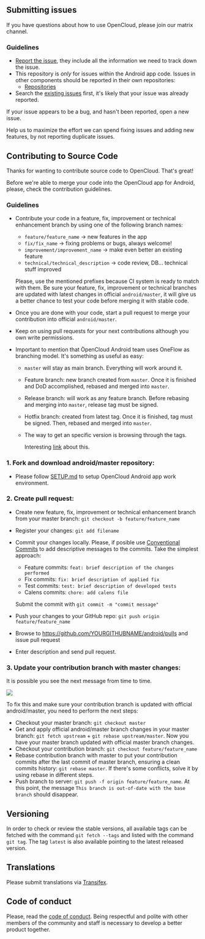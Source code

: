 ## Submitting issues

If you have questions about how to use OpenCloud, please join our matrix channel.

### Guidelines
* [Report the issue](https://github.com/opencloud-eu/android/issues/new), they include all the information we need to track down the issue.
* This repository is *only* for issues within the Android app code. Issues in other components should be reported in their own repositories: 
  - [Repositories](https://github.com/opencloud-eu)
* Search the [existing issues](https://github.com/opencloud-eu/android/issues) first, it's likely that your issue was already reported.

If your issue appears to be a bug, and hasn't been reported, open a new issue.

Help us to maximize the effort we can spend fixing issues and adding new features, by not reporting duplicate issues.



## Contributing to Source Code

Thanks for wanting to contribute source code to OpenCloud. That's great!

Before we're able to merge your code into the OpenCloud app for Android, please, check the contribution guidelines.

### Guidelines
* Contribute your code in a feature, fix, improvement or technical enhancement  branch by using  one of the following branch names:

     - ```feature/feature_name``` → new features in the app
     - ```fix/fix_name``` → fixing problems or bugs, always welcome!
     - ```improvement/improvement_name``` → make even better an existing feature
     - ```technical/technical_description```  → code review, DB... technical stuff improved

	Please, use the mentioned prefixes because CI system is ready to match with them. Be sure your feature, fix, improvement or technical branches are updated with latest changes in official `android/master`, it will give us a better chance to test your code before merging it with stable code.
* Once you are done with your code, start a pull request to merge your contribution into official `android/master`.
* Keep on using pull requests for your next contributions although you own write permissions.
* Important to mention that ÒpenCloud Android team uses OneFlow as branching model. It's something as useful as easy:

  * `master` will stay as main branch. Everything will work around it.
  * Feature branch: new branch created from `master`. Once it is finished and DoD accomplished, rebased and merged into `master`.
  * Release branch: will work as any feature branch. Before rebasing and merging into `master`, release tag must be signed.
  * Hotfix branch: created from latest tag. Once it is finished, tag must be signed. Then, rebased and merged into `master`.
  * The way to get an specific version is browsing through the tags.

	Interesting [link](https://www.endoflineblog.com/oneflow-a-git-branching-model-and-workflow) about this.

### 1. Fork and download android/master repository:

* Please follow [SETUP.md](https://github.com/opencloud-eu/android/blob/master/SETUP.md) to setup OpenCloud Android app work environment.

### 2. Create pull request:

* Create new feature, fix, improvement or technical enhancement branch from your master branch: ```git checkout -b feature/feature_name```
* Register your changes: `git add filename`
* Commit your changes locally. Please, if posible use [Conventional Commits](https://www.conventionalcommits.org/en/v1.0.0/) to add descriptive messages to the commits. Take the simplest approach:
	- Feature commits: `feat: brief description of the changes performed`
	- Fix commits: `fix: brief description of applied fix`
	- Test commits: `test: brief description of developed tests`
	- Calens commits: `chore: add calens file`

	Submit the commit with ```git commit -m "commit message"```
* Push your changes to your GitHub repo: ```git push origin feature/feature_name```
* Browse to https://github.com/YOURGITHUBNAME/android/pulls and issue pull request
* Enter description and send pull request.

### 3. Update your contribution branch with master changes:

It is possible you see the next message from time to time.

<img src="docs_resources/out_of_date_branch.png" />

To fix this and make sure your contribution branch is updated with official android/master, you need to perform the next steps:
* Checkout your master branch: ```git checkout master```
* Get and apply official android/master branch changes in your master branch: ```git fetch upstream``` + ```git rebase upstream/master```. Now you have your master branch updated with official master branch changes.
* Checkout your contribution branch: ```git checkout feature/feature_name```
* Rebase contribution branch with master to put your contribution commits after the last commit of master branch, ensuring a clean commits history: ```git rebase master```. If there's some conflicts, solve it by using rebase in different steps.
* Push branch to server: ```git push -f origin feature/feature_name```. At this point, the message ```This branch is out-of-date with the base branch``` should disappear.

## Versioning

In order to check or review the stable versions, all available tags can be fetched with the command `git fetch --tags` and listed with the command `git tag`. The tag `latest` is also available pointing to the latest released version.

## Translations
Please submit translations via [Transifex][transifex].

[transifex]: https://explore.transifex.com/opencloud-eu/opencloud-eu/

## Code of conduct
Please, read the [code of conduct]. Being respectful and polite with other members of the community and staff is necessary to develop a better product together.

[code of conduct]: https://opencloud.eu
